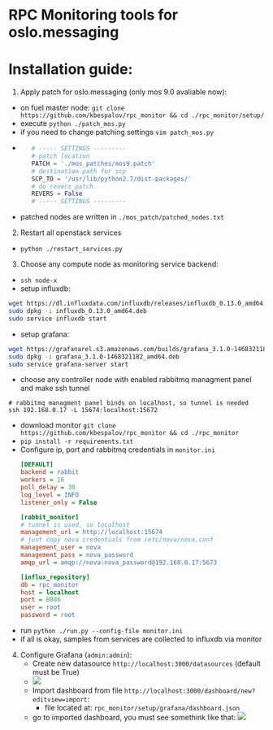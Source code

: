 # RPC Monitoring tools for oslo.messaging



# Installation guide:

1) Apply patch for oslo.messaging (only mos 9.0 avaliable now):
  *  on fuel master node: `git clone https://github.com/kbespalov/rpc_monitor && cd ./rpc_monitor/setup/`
  *  execute `python ./patch_mos.py`
  *  if you need to change patching settings `vim patch_mos.py`
  *  ```py
        # ----- SETTINGS ---------
        # patch location
        PATCH = './mos_patches/mos9.patch'
        # destination path for scp
        SCP_TO = '/usr/lib/python2.7/dist-packages/'
        # do revers patch
        REVERS = False
        # ----- SETTINGS ---------
      ```
  * patched nodes are written in `./mos_patch/patched_nodes.txt`

2) Restart all openstack services
 * `python ./restart_services.py`

3) Choose any compute node as monitoring service backend:
 - `ssh node-x`
 - setup influxdb:
 ``` sh
 wget https://dl.influxdata.com/influxdb/releases/influxdb_0.13.0_amd64.deb
 sudo dpkg -i influxdb_0.13.0_amd64.deb
 sudo service influxdb start
 ```
 - setup grafana:
  ``` sh
  wget https://grafanarel.s3.amazonaws.com/builds/grafana_3.1.0-1468321182_amd64.deb
  sudo dpkg -i grafana_3.1.0-1468321182_amd64.deb
  sudo service grafana-server start
  ```
  - choose any controller node with enabled rabbitmq managment panel and make ssh tunnel
  ```
  # rabbitmq managment panel binds on localhost, so tunnel is needed
  ssh 192.168.0.17 -L 15674:localhost:15672
  ```
  - download monitor `git clone https://github.com/kbespalov/rpc_monitor && cd ./rpc_monitor`
  - `pip install -r requirements.txt`
  - Configure ip, port and rabbitmq credentials in `monitor.ini`
      ``` ini
      [DEFAULT]
      backend = rabbit
      workers = 16
      poll_delay = 30
      log_level = INFO
      listener_only = False

      [rabbit_monitor]
      # tunnel is used, so localhost
      management_url = http://localhost:15674
      # just copy nova credentials from /etc/nova/nova.conf
      management_user = nova
      management_pass = nova_password
      amqp_url = amqp://nova:nova_password@192.168.0.17:5673

      [influx_repository]
      db = rpc_monitor
      host = localhost
      port = 8086
      user = root
      password = root
      ```
  - run `python ./run.py --config-file monitor.ini`
  - if all is okay, samples from services are collected to influxdb via monitor

4) Configure Grafana (`admin:admin`):
    * Create new datasource `http://localhost:3000/datasources` (default must be True)
    * ![](http://i.imgur.com/fqhRkuz.png)
    * Import dashboard from file `http://localhost:3000/dashboard/new?editview=import`:
        * file located at: `rpc_monitor/setup/grafana/dashboard.json`
    * go to imported dashboard, you must see somethink like that:
    ![](http://i.imgur.com/NWSmAxt.png)